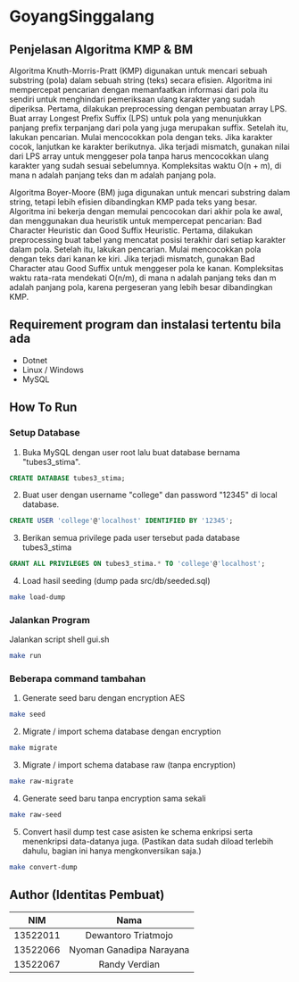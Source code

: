 # GoyangSinggalang

## Penjelasan Algoritma KMP & BM

Algoritma Knuth-Morris-Pratt (KMP) digunakan untuk mencari sebuah substring (pola) dalam sebuah string (teks) secara efisien. Algoritma ini mempercepat pencarian dengan memanfaatkan informasi dari pola itu sendiri untuk menghindari pemeriksaan ulang karakter yang sudah diperiksa. Pertama, dilakukan preprocessing dengan pembuatan array LPS. Buat array Longest Prefix Suffix (LPS) untuk pola yang menunjukkan panjang prefix terpanjang dari pola yang juga merupakan suffix. Setelah itu, lakukan pencarian. Mulai mencocokkan pola dengan teks. Jika karakter cocok, lanjutkan ke karakter berikutnya. Jika terjadi mismatch, gunakan nilai dari LPS array untuk menggeser pola tanpa harus mencocokkan ulang karakter yang sudah sesuai sebelumnya. Kompleksitas waktu O(n + m), di mana n adalah panjang teks dan m adalah panjang pola.

Algoritma Boyer-Moore (BM) juga digunakan untuk mencari substring dalam string, tetapi lebih efisien dibandingkan KMP pada teks yang besar. Algoritma ini bekerja dengan memulai pencocokan dari akhir pola ke awal, dan menggunakan dua heuristik untuk mempercepat pencarian: Bad Character Heuristic dan Good Suffix Heuristic. Pertama, dilakukan preprocessing buat tabel yang mencatat posisi terakhir dari setiap karakter dalam pola. Setelah itu, lakukan pencarian. Mulai mencocokkan pola dengan teks dari kanan ke kiri. Jika terjadi mismatch, gunakan Bad Character atau Good Suffix untuk menggeser pola ke kanan. Kompleksitas waktu rata-rata mendekati O(n/m), di mana n adalah panjang teks dan m adalah panjang pola, karena pergeseran yang lebih besar dibandingkan KMP.

## Requirement program dan instalasi tertentu bila ada

- Dotnet
- Linux / Windows
- MySQL

## How To Run

### Setup Database

1. Buka MySQL dengan user root lalu buat database bernama "tubes3_stima".

```sql
CREATE DATABASE tubes3_stima;
```

2. Buat user dengan username "college" dan password "12345" di local database.

```sql
CREATE USER 'college'@'localhost' IDENTIFIED BY '12345';
```

3. Berikan semua privilege pada user tersebut pada database tubes3_stima

```sql
GRANT ALL PRIVILEGES ON tubes3_stima.* TO 'college'@'localhost';
```

4. Load hasil seeding (dump pada src/db/seeded.sql)

```bash
make load-dump
```

### Jalankan Program

Jalankan script shell gui.sh

```bash
make run
```

### Beberapa command tambahan

1. Generate seed baru dengan encryption AES

```bash
make seed
```

2. Migrate / import schema database dengan encryption

```bash
make migrate
```

3. Migrate / import schema database raw (tanpa encryption)

```bash
make raw-migrate
```

4. Generate seed baru tanpa encryption sama sekali

```bash
make raw-seed
```

5. Convert hasil dump test case asisten ke schema enkripsi serta menenkripsi data-datanya juga. (Pastikan data sudah diload terlebih dahulu, bagian ini hanya mengkonversikan saja.)

```bash
make convert-dump
```

## Author (Identitas Pembuat)

|   NIM    |           Nama           |
| :------: | :----------------------: |
| 13522011 |   Dewantoro Triatmojo    |
| 13522066 | Nyoman Ganadipa Narayana |
| 13522067 |      Randy Verdian       |
